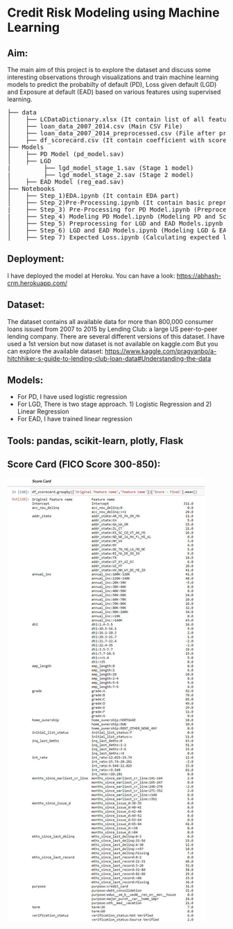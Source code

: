 # Credit Risk Modeling using Machine Learning

## Aim:
The main aim of this project is to explore the dataset and discuss some interesting observations through visualizations and train machine learning models to predict the probabilty of default (PD), Loss given default (LGD) and Exposure at default (EAD) based on various features using supervised learning.

<pre>
├── data
│    ├── LCDataDictionary.xlsx (It contain list of all features of dataset)
│    ├── loan_data_2007_2014.csv (Main CSV File)
│    ├── loan_data_2007_2014_preprocessed.csv (File after preprocessing)
│    ├── df_scorecard.csv (It contain coefficient with score card)
├── Models
│    ├── PD Model (pd_model.sav)
│    ├── LGD
|         ├── lgd_model_stage_1.sav (Stage 1 model)
|         ├── lgd_model_stage_2.sav (Stage 2 model)
│    ├── EAD Model (reg_ead.sav)
├── Notebooks
│    ├── Step_1)EDA.ipynb (It contain EDA part)
│    ├── Step_2)Pre-Processing.ipynb (It contain basic preprocessing)
|    ├── Step_3) Pre-Processing for PD Model.ipynb (Preprocessing for PD model)
|    ├── Step_4) Modeling PD Model.ipynb (Modeling PD and Score card)
│    ├── Step_5) Preprocessing for LGD and EAD Models.ipynb (Preprocessing for LGD & EAG)
│    ├── Step_6) LGD and EAD Models.ipynb (Modeling LGD & EAD i.e training models)
│    ├── Step_7) Expected Loss.ipynb (Calculating expected loss)
</pre>

## Deployment:
I have deployed the model at Heroku. You can have a look: https://abhash-crm.herokuapp.com/

## Dataset:
The dataset contains all available data for more than 800,000 consumer loans issued from 2007 to 2015 by Lending Club: a large US peer-to-peer lending company.
There are several different versions of this dataset. I have used a 1st version but now dataset is not available on kaggle.com
But you can explore the available dataset: https://www.kaggle.com/pragyanbo/a-hitchhiker-s-guide-to-lending-club-loan-data#Understanding-the-data

## Models:
* For PD, I have used logistic regression
* For LGD, There is two stage approach. 1) Logistic Regression and 2) Linear Regression
* For EAD, I have trained linear regression

## Tools: pandas, scikit-learn, plotly, Flask

## Score Card (FICO Score 300-850):
![Score Card](Score_Card.jpg)

